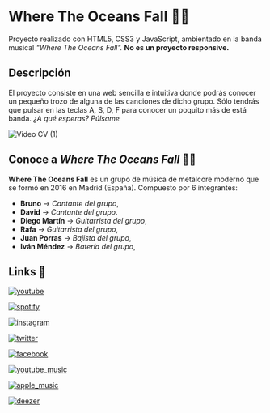 # Where The Oceans Fall 🤟🏻

Proyecto realizado con HTML5, CSS3 y JavaScript, ambientado en la banda musical *"Where The Oceans Fall".* **No es un proyecto responsive.**

## Descripción

El proyecto consiste en una web sencilla e intuitiva donde podrás conocer un pequeño trozo de alguna de las canciones de dicho grupo. Sólo tendrás que pulsar en las teclas A, S, D, F para conocer un poquito más de está banda. 
*¿A qué esperas? Púlsame*

![Video CV (1)](https://user-images.githubusercontent.com/113979188/220447259-29454d5a-8b64-42de-bb15-3c26e1c50af5.gif)

## Conoce a *Where The Oceans Fall* 🤟🏻

**Where The Oceans Fall** es un grupo de música de metalcore moderno que se formó en 2016 en Madrid (España). Compuesto por 6 integrantes: 

- **Bruno** → *Cantante del grupo*,
- **David** → *Cantante del grupo*. 
- **Diego Martín** → *Guitarrista del grupo*, 
- **Rafa** → *Guitarrista del grupo*,
- **Juan Porras** → *Bajista del grupo*,
- **Iván Méndez** → *Batería del grupo*, 

## Links 🔗

[![youtube](https://img.shields.io/badge/YouTube-FF0000?style=for-the-badge&logo=youtube&logoColor=white)](https://www.youtube.com/channel/UCo4neBgFrRfx7fFtLOJMSxg?feature=gws_kp_artist&feature=gws_kp_artist)

[![spotify](https://img.shields.io/badge/Spotify-1ED760?&style=for-the-badge&logo=spotify&logoColor=white)](https://open.spotify.com/artist/0fUYgPNBIdH8N2uiebsTLT?autoplay=true)

[![instagram](https://img.shields.io/badge/Instagram-E4405F?style=for-the-badge&logo=instagram&logoColor=white)](https://www.instagram.com/oceansfallband/)

[![twitter](https://img.shields.io/badge/Twitter-1DA1F2?style=for-the-badge&logo=twitter&logoColor=white)](https://twitter.com/OceansFallBand)

[![facebook](https://img.shields.io/badge/Facebook-1877F2?style=for-the-badge&logo=facebook&logoColor=white)](https://www.facebook.com/oceansfall/)

[![youtube_music](https://img.shields.io/badge/YouTube_Music-FF0000?style=for-the-badge&logo=youtube-music&logoColor=white)](https://music.youtube.com/channel/UCo4neBgFrRfx7fFtLOJMSxg)

[![apple_music](https://img.shields.io/badge/apple%20music-F34E68?style=for-the-badge&logo=apple%20music&logoColor=white)](https://music.apple.com/es/artist/where-the-oceans-fall/1354149685)

[![deezer](https://img.shields.io/badge/Deezer-FEAA2D?style=for-the-badge&logo=deezer&logoColor=white)](https://www.deezer.com/artist/14237777/radio?autoplay=true)


